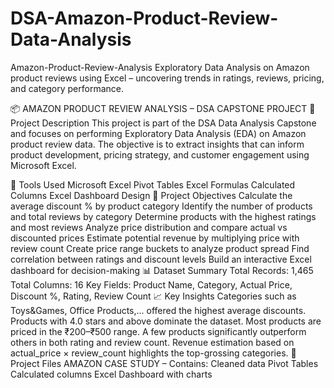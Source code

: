 # DSA-Amazon-Product-Review-Data-Analysis
Amazon-Product-Review-Analysis
Exploratory Data Analysis on Amazon product reviews using Excel – uncovering trends in ratings, reviews, pricing, and category performance.

📦 AMAZON PRODUCT REVIEW ANALYSIS – DSA CAPSTONE PROJECT
📌 Project Description
This project is part of the DSA Data Analysis Capstone and focuses on performing Exploratory Data Analysis (EDA) on Amazon product review data. The objective is to extract insights that can inform product development, pricing strategy, and customer engagement using Microsoft Excel.

🧰 Tools Used
Microsoft Excel
Pivot Tables
Excel Formulas
Calculated Columns
Excel Dashboard Design
🎯 Project Objectives
Calculate the average discount % by product category
Identify the number of products and total reviews by category
Determine products with the highest ratings and most reviews
Analyze price distribution and compare actual vs discounted prices
Estimate potential revenue by multiplying price with review count
Create price range buckets to analyze product spread
Find correlation between ratings and discount levels
Build an interactive Excel dashboard for decision-making
📊 Dataset Summary
Total Records: 1,465
Total Columns: 16
Key Fields: Product Name, Category, Actual Price, Discount %, Rating, Review Count
📈 Key Insights
Categories such as Toys&Games, Office Products,... offered the highest average discounts.
Products with 4.0 stars and above dominate the dataset.
Most products are priced in the ₹200–₹500 range.
A few products significantly outperform others in both rating and review count.
Revenue estimation based on actual_price × review_count highlights the top-grossing categories.
📁 Project Files
AMAZON CASE STUDY – Contains:
Cleaned data
Pivot Tables
Calculated columns
Excel Dashboard with charts
